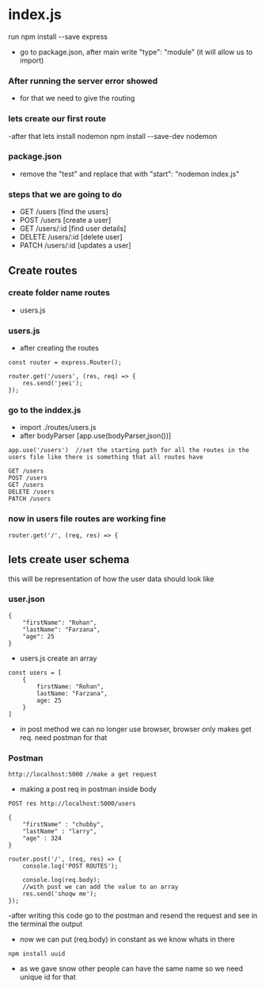 # index.js 
run 
 npm install --save express
- go to package.json, after main write "type": "module" (it will allow us to import)
###  After running the server error showed
- for that we need to give the routing 
### lets create our first route
-after that lets install nodemon 
npm install --save-dev nodemon
### package.json
- remove the "test" and replace that with "start": "nodemon index.js"
### steps that we are going to do 
- GET /users [find the users]
- POST /users [create a user]
- GET /users/:id [find user details] 
- DELETE /users/:id [delete user]
- PATCH /users/:id [updates a user]

## Create routes  
### create folder name routes
- users.js
### users.js 
- after creating the routes
```
const router = express.Router();

router.get('/users', (res, req) => {
    res.send('jeei');
});
```
### go to the inddex.js
- import ./routes/users.js
- after bodyParser [app.use(bodyParser,json())]
```
app.use('/users')  //set the starting path for all the routes in the users file like there is something that all routes have
```
``` 
GET /users 
POST /users 
GET /users 
DELETE /users
PATCH /users 
```
### now in users file routes are working fine 
```
router.get('/', (req, res) => {
```
## lets create user schema
this will be representation of how the user data should look like 
### user.json
```
{
    "firstName": "Rohan",
    "lastName": "Farzana",
    "age": 25
}
```
- users.js
create an array 
```
const users = [
    {
        firstName: "Rohan",
        lastName: "Farzana",
        age: 25
    }
]
```
- in post method we can no longer use browser, browser only makes get req. need postman for that 
### Postman 
```
http://localhost:5000 //make a get request

```
- making a post req in postman 
inside body
```
POST res http://localhost:5000/users

{
    "firstName" : "chubby",
    "lastName" : "larry",
    "age" : 324
}
```
```
router.post('/', (req, res) => {
    console.log('POST ROUTES');

    console.log(req.body);
    //with pust we can add the value to an array 
    res.send('shoqw me');
});
```
-after writing this code go to the postman and resend the request
and see in the terminal the output 
- now we can put (req.body) in constant as we know whats in there

```
npm install uuid

```
- as we gave snow other people can have the same name so we need unique id for that 











